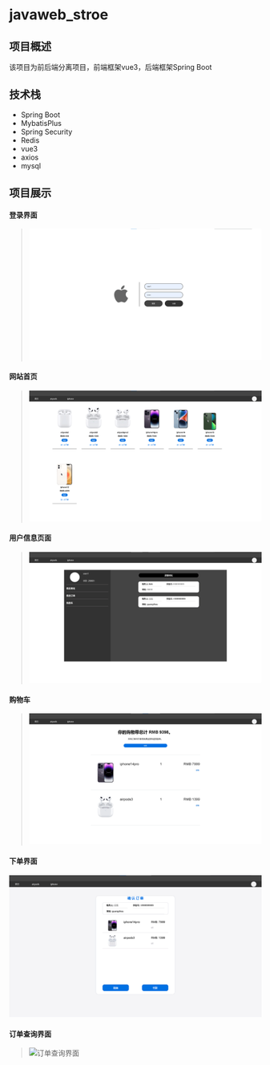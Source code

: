 # javaweb_stroe

## 项目概述

该项目为前后端分离项目，前端框架vue3，后端框架Spring Boot

## 技术栈

- Spring Boot
- MybatisPlus
- Spring Security
- Redis
- vue3
- axios
- mysql

## 项目展示

#### 登录界面

> ![](\image\登录界面.png)

#### 网站首页

> ![](\image\网站首页.png)

#### 用户信息页面

> ![](\image\用户信息页面.png)

#### 购物车

> ![](\image\购物车.png)

#### 下单界面

![](\image\下单界面.png)

#### 订单查询界面

> ![订单查询界面](E:\StoreProjects\javaweb_stroe\image\订单查询界面.png)